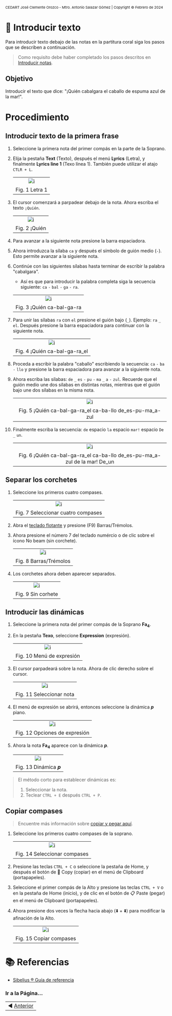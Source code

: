 <!-- Header -->
<span style="font-size:11px;">CEDART José Clemente Orozco - Mtro. Antonio Salazar Gómez | Copyright :copyright: Febrero de 2024</span>

# :book: Introducir texto

Para introducir texto debajo de las notas en la partitura coral siga los pasos que se describen a continuación.

> Como requisito debe haber completado los pasos descritos en [Introducir notas](./04_introducir_notas.md).

## Objetivo

Introducir el texto que dice: "¡Quién cabalgara el caballo de espuma azul de la mar!".

# Procedimiento

## Introducir texto de la primera frase

1. Seleccione la primera nota del primer compás en la parte de la Soprano.

2. Elija la pestaña **Text** (Texto), después el menú **Lyrics** (Letra), y finalmente **Lyrics line 1** (Texo línea 1). También puede utilizar el atajo `CTLR + L`.
    
    ||
    |:--:|
    |![i](img/letra_01.png)|
    |Fig. 1 Letra 1|

3. El cursor comenzará a parpadear debajo de la nota. Ahora escriba el texto `¡Quién`.

    ||
    |:--:|
    |![i](img/letra_02.png)|
    |Fig. 2 ¡Quién|

4. Para avanzar a la siguiente nota presione la barra espaciadora.

5. Ahora introduzca la sílaba `ca` y después el símbolo de guión medio (`-`). Esto permite avanzar a la siguiente nota.


6. Continúe con las siguientes sílabas hasta terminar de escribir la palabra "cabalgara". 

    - Así es que para introducir la palabra completa siga la secuencia siguiente: `ca` `-` `bal` `-` `ga` `-` `ra`.

    ||
    |:--:|
    |![i](img/letra_03.png)|
    |Fig. 3 ¡Quién ca-bal-ga-ra|

7. Para unir las sílabas `ra` con `el` presione el guión bajo (`_`). Ejemplo: `ra` `_` `el`. Después presione la barra espaciadora para continuar con la siguiente nota.

    ||
    |:--:|
    |![i](img/letra_04.png)|
    |Fig. 4 ¡Quién ca-bal-ga-ra_el|

8. Proceda a escribir la palabra "caballo" escribiendo la secuencia: `ca` `-` `ba` `-` `llo` y presione la barra espaciadora para avanzar a la siguiente nota.

9. Ahora escriba las sílabas: `de` `_` `es` `-` `pu` `-` `ma` `_` `a` `-` `zul`. Recuerde que el guión medio une dos sílabas en distintas notas, mientras que el guión bajo une dos sílabas en la misma nota.

    ||
    |:--:|
    |![i](img/letra_05.png)|
    |Fig. 5 ¡Quién ca-bal-ga-ra_el ca-ba-llo de_es-pu-ma_a-zul |

10. Finalmente escriba la secuencia: `de` espacio `la` espacio `mar!` espacio `De` `_` `un`. 

    ||
    |:--:|
    |![i](img/letra_06.png)|
    |Fig. 6 ¡Quién ca-bal-ga-ra_el ca-ba-llo de_es-pu-ma_a-zul de la mar! De_un|

## Separar los corchetes

1. Seleccione los primeros cuatro compases.

    ||
    |:--:|
    |![i](img/letra_07.png)|
    |Fig. 7 Seleccionar cuatro compases|

2. Abra el [teclado flotante](../../tareas_comunes/mostrar_teclado_flotante.md) y presione (F9) Barras/Trémolos.

3. Ahora presione el número 7 del teclado numércio o de clic sobre el ícono No beam (sin corchete).

    ||
    |:--:|
    |![i](img/letra_08.png)|
    |Fig. 8 Barras/Trémolos|

4. Los corchetes ahora deben aparecer separados.

    ||
    |:--:|
    |![i](img/letra_09.png)|
    |Fig. 9 Sin corhete|

## Introducir las dinámicas

1. Seleccione la primera nota del primer compás de la Soprano **Fa<sub>4</sub>**.

2. En la pestaña **Texo**, seleccione **Expression** (expresión).

    ||
    |:--:|
    |![i](img/letra_10.png)|
    |Fig. 10 Menú de expresión|

3. El cursor parpadeará sobre la nota. Ahora de clic derecho sobre el cursor.

    ||
    |:--:|
    |![i](img/letra_11.png)|
    |Fig. 11 Seleccionar nota|

4. El menú de expresión se abrirá, entonces seleccione la dinámica ***p*** piano.

    ||
    |:--:|
    |![i](img/letra_12.png)|
    |Fig. 12 Opciones de expresión|

5. Ahora la nota **Fa<sub>4</sub>** aparece con la dinámica ***p***.

    ||
    |:--:|
    |![i](img/letra_13.png)|
    |Fig. 13 Dinámica ***p***|

> El método corto para establecer dinámicas es:
> 1. Seleccionar la nota.
> 2. Teclear `CTRL + E` después `CTRL + P`. 

## Copiar compases

> Encuentre más información sobre [copiar y pegar aquí](../../tareas_comunes/copiar_y_pegar.md).

1. Seleccione los primeros cuatro compases de la soprano.

    ||
    |:--:|
    |![i](img/letra_14.png)|
    |Fig. 14 Seleccionar compases|


2. Presione las teclas `CTRL + C` o seleccione la pestaña de Home, y después el botón de 📄 Copy (copiar) en el menú de Clipboard (portapapeles).

3. Seleccione el primer compás de la Alto y presione las teclas `CTRL + V` o en la pestaña de Home (inicio), y de clic en el botón de 📋 Paste (pegar) en el menú de Clipboard (portapapeles).

4. Ahora presione dos veces la flecha hacia abajo (:arrow_down: + :arrow_down:) para modificar la afinación de la Alto.

    ||
    |:--:|
    |![i](img/letra_15.png)|
    |Fig. 15 Copiar compases|


# :books: Referencias
- [Sibelius ® Guía de referencia](https://resources.avid.com/SupportFiles/Sibelius/8.4/L10N/ES/reference.pdf)


### Ir a la Página...
||
|:--|
| :arrow_backward: [Anterior](./04_introducir_notas.md)|
